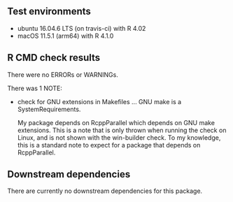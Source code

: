 ## Test environments
* ubuntu 16.04.6 LTS (on travis-ci) with R 4.02
* macOS 11.5.1 (arm64) with R 4.1.0

## R CMD check results
There were no ERRORs or WARNINGs.

There was 1 NOTE:

* check for GNU extensions in Makefiles ... 
  GNU make is a SystemRequirements.

  My package depends on RcppParallel which depends on GNU make extensions.
  This is a note that is only thrown when running the check on Linux, and is
  not shown with the win-builder check. To my knowledge, this is a standard
  note to expect for a package that depends on RcppParallel.

## Downstream dependencies
There are currently no downstream dependencies for this package.
